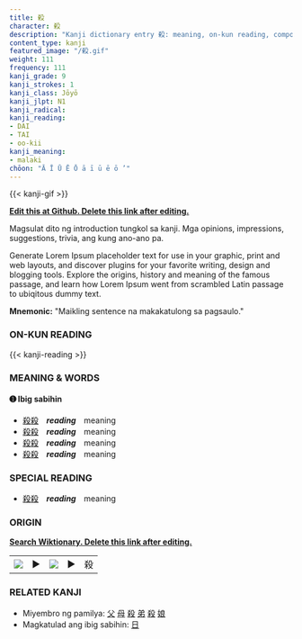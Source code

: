 ```yaml
---
title: 殺
character: 殺
description: "Kanji dictionary entry 殺: meaning, on-kun reading, compounds, origin, related kanji"
content_type: kanji
featured_image: "/殺.gif"
weight: 111
frequency: 111
kanji_grade: 9
kanji_strokes: 1
kanji_class: Jōyō
kanji_jlpt: N1
kanji_radical: 
kanji_reading: 
- DAI
- TAI
- oo-kii
kanji_meaning:
- malaki
chōon: "Ā Ī Ū Ē Ō ā ī ū ē ō ’"
---
```

[//]: # (Don't edit the line below. Kanji animated GIF code is automatically generated.)
{{< kanji-gif >}}

[//]: # (Edit below this line.)

**[Edit this at Github. Delete this link after editing.](https://github.com/tim0g/tim/tree/main/content/kanji/殺/index.md)**

Magsulat dito ng introduction tungkol sa kanji. Mga opinions, impressions, suggestions, trivia, ang kung ano-ano pa.

Generate Lorem Ipsum placeholder text for use in your graphic, print and web layouts, and discover plugins for your favorite writing, design and blogging tools. Explore the origins, history and meaning of the famous passage, and learn how Lorem Ipsum went from scrambled Latin passage to ubiqitous dummy text.
 
**Mnemonic:** "Maikling sentence na makakatulong sa pagsaulo."

### ON-KUN READING

[//]: # (Don't edit the line below. ON-KUN READING code is automatically generated.)
{{< kanji-reading >}}

### MEANING & WORDS

#### ➊ **Ibig sabihin**
  - [殺](../殺)[殺](../殺)　***reading***　meaning
  - [殺](../殺)[殺](../殺)　***reading***　meaning
  - [殺](../殺)[殺](../殺)　***reading***　meaning
  - [殺](../殺)[殺](../殺)　***reading***　meaning

### SPECIAL READING
  - [殺](../殺)[殺](../殺)　***reading***　meaning

### ORIGIN

**[Search Wiktionary. Delete this link after editing.](https://wiktionary.org/wiki/殺)**
<table class="kanji-table"><tr><td>
<img src="60px-殺-bronze.svg.png">
</td><td>▶</td><td>
<img src="60px-殺-oracle.svg.png">
</td><td>▶</td>
<td class="kanji-origin">殺</td>
</tr></table>

### RELATED KANJI
- Miyembro ng pamilya: [父](../父) [母](../母) [殺](../殺) [弟](../弟) [殺](../殺) [娘](../娘)
- Magkatulad ang ibig sabihin: [日](../日)
